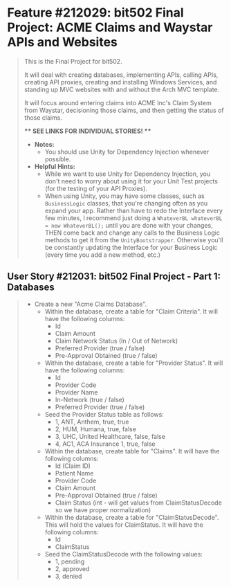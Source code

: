 Feature #212029: bit502 Final Project: ACME Claims and Waystar APIs and
Websites
========================================================================

> This is the Final Project for bit502.
>
> It will deal with creating databases, implementing APIs, calling APIs,
> creating API proxies, creating and installing Windows Services, and
> standing up MVC websites with and without the Arch MVC template.
>
> It will focus around entering claims into ACME Inc's Claim System from
> Waystar, decisioning those claims, and then getting the status of
> those claims.
>
> **\*\* SEE LINKS FOR INDIVIDUAL STORIES! \*\***
>
> - **Notes:**
>   - You should use Unity for Dependency Injection whenever possible.
> - **Helpful Hints:**
>   - While we want to use Unity for Dependency Injection, you don't
>     need to worry about using it for your Unit Test projects (for the
>     testing of your API Proxies).
>   - When using Unity, you may have some classes, such as
>     `BusinessLogic` classes, that you're changing often as you expand
>     your app. Rather than have to redo the Interface every few
>     minutes, I recommend just doing a `WhateverBL whateverBL = new
>     WhateverBL();` until you are done with your changes, THEN come
>     back and change any calls to the Business Logic methods to get it
>     from the `UnityBootstrapper`. Otherwise you'll be constantly
>     updating the Interface for your Business Logic (every time you add
>     a new method, etc.)

User Story #212031: bit502 Final Project - Part 1: Databases
------------------------------------------------------------

> - Create a new "Acme Claims Database".
>   - Within the database, create a table for "Claim Criteria". It will
>       have the following columns:
>     - Id
>     - Claim Amount
>     - Claim Network Status (In / Out of Network)
>     - Preferred Provider (true / false)
>     - Pre-Approval Obtained (true / false)
>   - Within the database, create a table for "Provider Status". It will
>       have the following columns:
>     - Id
>     - Provider Code
>     - Provider Name
>     - In-Network (true / false)
>     - Preferred Provider (true / false)
>   - Seed the Provider Status table as follows:
>     - 1, ANT, Anthem, true, true
>     - 2, HUM, Humana, true, false
>     - 3, UHC, United Healthcare, false, false
>     - 4, AC1, ACA Insurance 1, true, false
>   - Within the database, create table for "Claims". It will have the
>       following columns:
>     - Id (Claim ID)
>     - Patient Name
>     - Provider Code
>     - Claim Amount
>     - Pre-Approval Obtained (true / false)
>     - Claim Status (int - will get values from ClaimStatusDecode so we
>         have proper normalization)
>   - Within the database, create a table for "ClaimStatusDecode". This
>       will hold the values for ClaimStatus. It will have the following
>       columns:
>     - Id
>     - ClaimStatus
>   - Seed the ClaimStatusDecode with the following values:
>     - 1, pending
>     - 2, approved
>     - 3, denied
